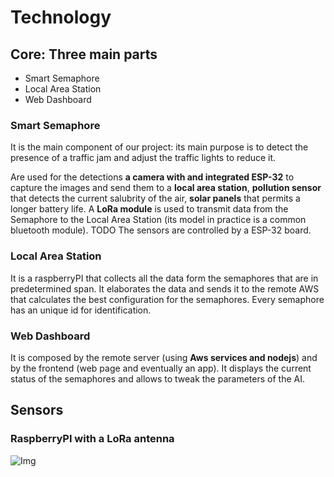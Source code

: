 # Technology

## Core: Three main parts
- Smart Semaphore
- Local Area Station
- Web Dashboard

### Smart Semaphore
It is the main component of our project: its main purpose is to detect the presence of a traffic jam and adjust the traffic lights to reduce it.

Are used for the detections **a camera with and integrated ESP-32** to capture the images and send them to a **local area station**, **pollution sensor** that detects the current salubrity of the air, **solar panels** that permits a longer battery life.
A **LoRa module** is used to transmit data from the Semaphore to the Local Area Station (its model in practice is a common bluetooth module).
TODO
The sensors are controlled by a ESP-32 board.

### Local Area Station
It is a raspberryPI that collects all the data form the semaphores that are in predetermined span. It elaborates the data and sends it to the remote AWS that calculates the best configuration for the semaphores. Every semaphore has an unique id for identification.

### Web Dashboard
It is composed by the remote server (using **Aws services and nodejs**) and by the frontend (web page and eventually an app). It displays the current status of the semaphores and allows to tweak the parameters of the AI.

## Sensors


### RaspberryPI with a LoRa antenna
![Img](https://github.com/mralko99/Iot-Project/blob/main/img/Raspberry-Lora.png)

